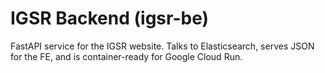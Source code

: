 # IGSR Backend (igsr-be)

FastAPI service for the IGSR website. Talks to Elasticsearch, serves JSON for the FE, and is container-ready for Google Cloud Run.
